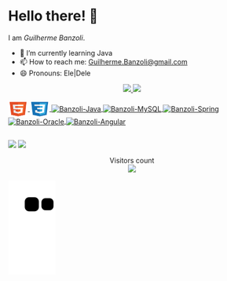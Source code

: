 # Hello there! 👋

I am _Guilherme Banzoli_.

- 🌱 I’m currently learning Java
- 📫 How to reach me: Guilherme.Banzoli@gmail.com
- 😄 Pronouns: Ele|Dele

<div align="center">
  <a href="https://github.com/Banzoli">
  <img width="48%" src="https://github-readme-stats.vercel.app/api?username=Banzoli&show_icons=true&theme=merko&include_all_commits=true&count_private=true"/>
  <img width="48%" src="https://github-readme-stats.vercel.app/api/top-langs/?username=Banzoli&layout=compact&langs_count=7&theme=merko"/>
    
</div>
 
 <div style="display: inline_block"><br>
 <img align="center" alt="Banzoli-HTML" height="30" width="40" src="https://raw.githubusercontent.com/devicons/devicon/master/icons/html5/html5-original.svg">
 <img align="center" alt="Banzoli-CSS" height="30" width="40" src="https://raw.githubusercontent.com/devicons/devicon/master/icons/css3/css3-original.svg">
 <img align="center" alt="Banzoli-Java" height="30" width="40" src="https://cdn.jsdelivr.net/gh/devicons/devicon/icons/java/java-original.svg">
 <img align="center" alt="Banzoli-MySQL" height="30" width="40" src="https://cdn.jsdelivr.net/gh/devicons/devicon/icons/mysql/mysql-plain.svg">
 <img align="center" alt="Banzoli-Spring" height="30" width="40" src="https://cdn.jsdelivr.net/gh/devicons/devicon/icons/spring/spring-original.svg">
 <img align="center" alt="Banzoli-Oracle" height="30" width="40"src="https://cdn.jsdelivr.net/gh/devicons/devicon/icons/oracle/oracle-original.svg">
 <img align="center" alt="Banzoli-Angular" height="30" width="40"src="https://cdn.jsdelivr.net/gh/devicons/devicon/icons/angularjs/angularjs-original.svg">
   
</div>
  
  ##
  
  <div> 
  <a href = "mailto:guilherme.banzoli@gmail.com"><img src="https://img.shields.io/badge/-Gmail-%23333?style=for-the-badge&logo=gmail&logoColor=white" target="_blank"></a>
  <a href="https://www.linkedin.com/in/luiz-guilherme-banzoli-caetano-903b831a8/" target="_blank"><img src="https://img.shields.io/badge/-LinkedIn-%230077B5?style=for-the-badge&logo=linkedin&logoColor=white" target="_blank"></a> 
   <a img src=" https://img.shields.io/badge/MySQL-005C84?style=for-the-badge&logo=mysql&logoColor=white"></a> 
    
  </div>
  
  <p align="center">  
  Visitors count<br>
  <img src="https://profile-counter.glitch.me/Banzoli/count.svg" />   
</p>
  
![snake gif](https://github.com/Banzoli/Banzoli/blob/output/github-contribution-grid-snake.svg)
